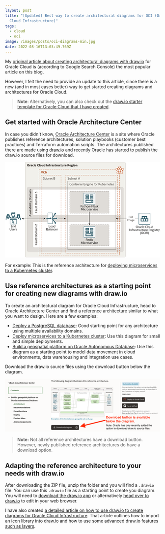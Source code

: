 ```yaml
---
layout: post
title: "[Updated] Best way to create architectural diagrams for OCI (Oracle
  Cloud Infrastructure)"
tags:
  - cloud
  - oci
image: /images/posts/oci-diagrams-min.jpg
date: 2022-08-16T13:03:49.769Z
---
```

My [original article about creating architectural diagrams with draw.io](https://maximilian.tech/2020/11/27/draw-io-starter-template-for-oci-oracle-cloud-infrastructure/) for Oracle Cloud is (according to Google Search Console) the most popular article on this blog. 

However, I felt the need to provide an update to this article, since there is a new (and in most cases better) way to get started creating diagrams and architectures for Oracle Cloud.

> **Note**: Alternatively, you can also check out the [draw.io starter template for Oracle Cloud that I have created](https://maximilian.tech/2020/11/27/draw-io-starter-template-for-oci-oracle-cloud-infrastructure/).

## Get started with Oracle Architecture Center

In case you didn't know, [Oracle Architecture Center](https://docs.oracle.com/solutions/) is a site where Oracle publishes reference architectures, solution playbooks (customer best practices) and Terraform automation scripts. The architectures published there are made using [draw.io](https://www.diagrams.net/) and recently Oracle has started to publish the draw.io source files for download. 

![Microservices Kubernetes Architectural Diagram for Oracle Cloud Infrastructure (OCI)](/images/posts/microservices-oci.png "Oracle Cloud Architectural Diagram for Oracle Container Engine (OKE) for Kubernetes")

For example: This is the reference architecture for [deploying microservices to a Kubernetes cluster](https://docs.oracle.com/en/solutions/deploy-microservices/index.html#GUID-3BB86E87-11C6-4DF1-8CA9-1FD385A9B9E9). 

## Use reference architectures as a starting point for creating new diagrams with draw.io

To create an architectural diagram for Oracle Cloud Infrastructure, head to Oracle Architecture Center and find a reference architecture similar to what you want to design. Here are a few examples:

* [Deploy a PostgreSQL database](<* https://docs.oracle.com/en/solutions/deploy-postgresql-db/index.html#GUID-BF3D244B-C261-41DD-A2CF-6FCC2D698A9D>): Good starting point for any architecture using multiple availability domains.
* [Deploy microservices to a Kubernetes cluster](https://docs.oracle.com/en/solutions/deploy-microservices/index.html#GUID-3BB86E87-11C6-4DF1-8CA9-1FD385A9B9E9): Use this diagram for small and simple deployments.
* [Build a geospatial platform on Oracle Autonomous Database](https://docs.oracle.com/en/solutions/geospatial-platform-adw/index.html#GUID-6BA1059C-9771-4E1F-A265-3E0FE9F2B103): Use this diagram as a starting point to model data movement in cloud environments, data warehousing and integration use cases. 

Download the draw.io source files using the download button below the diagram.

![Download diagram source files from Oracle Architecture Center](/images/posts/download-architectural-diagram.png "Download diagram source files from Oracle Architecture Center")

> **Note:** Not all reference architectures have a download button. However, newly published reference architectures do have a download option.  

## Adapting the reference architecture to your needs with draw.io

After downloading the ZIP file, unzip the folder and you will find a `.drawio` file. You can use this `.drawio` file as a starting point to create you diagram. You will need to [download the draw.io app](https://www.diagrams.net/) or alternatively [head over to draw.io](https://app.diagrams.net/) to edit in your web browser.

I have also created [a detailed article on how to use draw.io to create diagrams for Oracle Cloud Infrastructure](https://maximilian.tech/2020/11/27/draw-io-starter-template-for-oci-oracle-cloud-infrastructure/). That article outlines how to import an icon library into draw.io and how to use some advanced draw.io features [such as layers](https://www.diagrams.net/doc/layers).